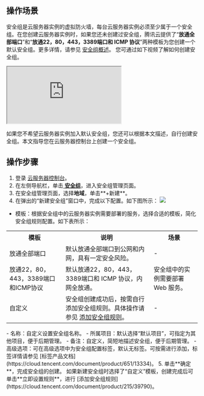 ## 操作场景
安全组是云服务器实例的虚拟防火墙，每台云服务器实例必须至少属于一个安全组。在您创建云服务器实例时，如果您还未创建过安全组，腾讯云提供了“**放通全部端口**”和“**放通22，80，443，3389端口和 ICMP 协议**”两种模板为您创建一个默认安全组。更多详情，请参见 [安全组概述](https://cloud.tencent.com/document/product/215/20089)。 您可通过如下视频了解如何创建安全组。
<div class="doc-video-mod"><iframe src="https://cloud.tencent.com/edu/learning/quick-play/2355-35414?source=gw.doc.media&withPoster=1&notip=1"></iframe></div>

如果您不希望云服务器实例加入默认安全组，您还可以根据本文描述，自行创建安全组。本文指导您在云服务器控制台上创建一个安全组。

## 操作步骤
1. 登录 [云服务器控制台](https://console.cloud.tencent.com/cvm/index)。
2. 在左侧导航栏，单击[ **安全组**](https://console.cloud.tencent.com/cvm/securitygroup)，进入安全组管理页面。
3. 在安全组管理页面，选择**地域**，单击**+新建**。
4. 在弹出的“新建安全组”窗口中，完成以下配置。如下图所示：
![](https://main.qcloudimg.com/raw/bb08de4bdb76f7f4a46a9b06ab179eea.png)
 - 模板：根据安全组中的云服务器实例需要部署的服务，选择合适的模板，简化安全组规则配置。如下表所示：
<table>
	<tr><th>模板</th><th>说明</th><th>场景</th></tr>
	<tr><td>放通全部端口</td><td>默认放通全部端口到公网和内网，具有一定安全风险。</td><td>-</td></tr>
	<tr><td>放通22，80，443，3389端口和ICMP协议</td><td>默认放通22，80，443，3389端口和 ICMP 协议，内网全放通。</td><td>安全组中的实例需要部署 Web 服务。</td></tr>
	<tr><td>自定义</td><td>安全组创建成功后，按需自行添加安全组规则。具体操作请参见 <a href="https://cloud.tencent.com/document/product/215/39790">添加安全组规则</a>。</td><td>-</rd></tr>
</table>
 - 名称：自定义设置安全组名称。
 - 所属项目：默认选择“默认项目”，可指定为其他项目，便于后期管理。
 - 备注：自定义，简短地描述安全组，便于后期管理。
 - 高级选项：可在高级选项中为安全组配置标签，默认无标签。可按需进行添加，标签详情请参见 [标签产品文档](https://cloud.tencent.com/document/product/651/13334)。
5. 单击**确定**，完成安全组的创建。
如果新建安全组时选择了“自定义”模板，创建完成后可单击**立即设置规则**，进行 [添加安全组规则](https://cloud.tencent.com/document/product/215/39790)。
